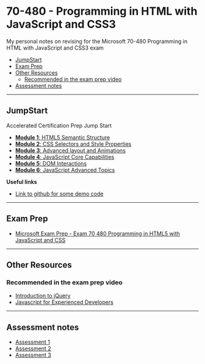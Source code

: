 # 70-480 - Programming in HTML with JavaScript and CSS3 <!-- omit in toc -->

My personal notes on revising for the Microsoft 70-480 Programming in HTML with JavaScript and CSS3 exam

- [JumpStart](#JumpStart)
- [Exam Prep](#Exam-Prep)
- [Other Resources](#Other-Resources)
  - [Recommended in the exam prep video](#Recommended-in-the-exam-prep-video)
- [Assessment notes](#Assessment-notes)

---

## JumpStart

Accelerated Certification Prep Jump Start

- [**Module 1**: HTML5 Semantic Structure](./jumpstart/1-semantic-structure.md#readme)
- [**Module 2**: CSS Selectors and Style Properties](./jumpstart/2-css-selectors.md#readme)
- [**Module 3**: Advanced layout and Animations](./jumpstart/3-layout-and-animations.md#readme)
- [**Module 4**: JavaScript Core Capabilities](./jumpstart/4-js-core-capabilities.md#readme)
- [**Module 5**: DOM Interactions](./jumpstart/5-dom-interations.md#readme)
- [**Module 6**: JavaScript Advanced Topics](./jumpstart/6-js-advanced.md#readme)

**Useful links**

- [Link to github for some demo code](https://github.com/codefoster/codeshow)

---

## Exam Prep

- [Microsoft Exam Prep - Exam 70 480 Programming in HTML5 with JavaScript and CSS](./other-resources/exam-prep-vid.md#readme)

---

## Other Resources

### Recommended in the exam prep video

- [Introduction to jQuery](./other-resources/intro-to-jquery.md#readme)
- [Javascript for Experienced Developers](./other-resources/js-for-experienced-developers.md#readme)

---

## Assessment notes

- [Assessment 1](./other-resources/assessments/assessment-1.md#readme)
- [Assessment 2](./other-resources/assessments/assessment-2.md#readme)
- [Assessment 3](./other-resources/assessments/assessment-3.md#readme)
